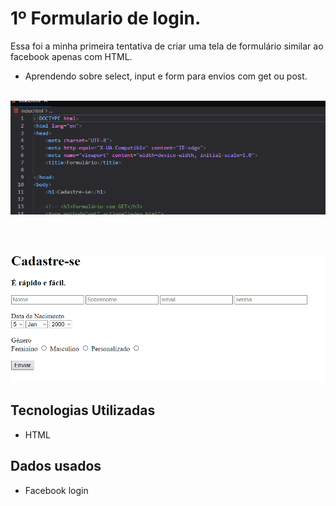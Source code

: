 # 1º Formulario de login.

Essa foi a minha primeira tentativa de criar uma tela de formulário similar ao facebook apenas com HTML. <br>

- Aprendendo sobre select, input e form para envios com get ou post.

<br>
<img src="form.gif" alt="É um gif da tela do projeto">

<br><br>

<img src="form3.gif" alt="É um gif da tela do projeto">


## Tecnologias Utilizadas

- HTML

## Dados usados

- Facebook login
